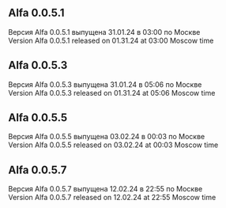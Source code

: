 ## Alfa 0.0.5.1  


Версия Alfa 0.0.5.1 выпущена 31.01.24 в 03:00 по Москве  
Version Alfa 0.0.5.1 released on 01.31.24 at 03:00 Moscow time


## Alfa 0.0.5.3  


Версия Alfa 0.0.5.3 выпущена 31.01.24 в 05:06 по Москве  
Version Alfa 0.0.5.3 released on 01.31.24 at 05:06 Moscow time


## Alfa 0.0.5.5  


Версия Alfa 0.0.5.5 выпущена 03.02.24 в 00:03 по Москве  
Version Alfa 0.0.5.5 released on 03.02.24 at 00:03 Moscow time


## Alfa 0.0.5.7  


Версия Alfa 0.0.5.7 выпущена 12.02.24 в 22:55 по Москве  
Version Alfa 0.0.5.7 released on 12.02.24 at 22:55 Moscow time